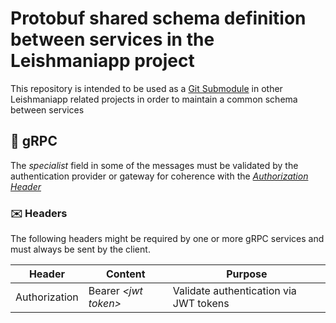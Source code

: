 # Protobuf shared schema definition between services in the Leishmaniapp project

This repository is intended to be used as a [Git Submodule](https://git-scm.com/book/en/v2/Git-Tools-Submodules) in other Leishmaniapp related projects in order to maintain a common schema between services

## 📡 gRPC
The _specialist_ field in some of the messages must be validated by the authentication provider or gateway for coherence with the [_Authorization Header_](#✉️-headers)

### ✉️  Headers
The following headers might be required by one or more gRPC services and must always be sent by the client.

| Header | Content | Purpose |
| ------ | ------- | ------- |
| Authorization | Bearer _\<jwt token>_ | Validate authentication via JWT tokens |